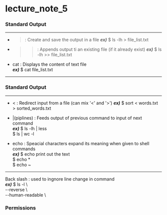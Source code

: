 # lecture_note_5


### Standard Output 
---
- > : Create and save the output in a file
***ex)*** $ ls -lh > file_list.txt    
            
          
- >> : Appends output ti an existing file (if it already exist) 
***ex)*** $ ls -lh >> file_list.txt  

- cat : Displays the content of text file  
***ex)*** $ cat file_list.txt  
---

### Standard Output
---
- < : Redirect input from a file (can mix '<' and '>') 
***ex)*** $ sort < words.txt > sorted_words.txt  
           
- |(piplines) : Feeds output of previous command to input of next command  
***ex)*** $ ls -lh | less  
$ ls | wc -l

- echo : Speacial characters expand its meaning when given to shell commands  
***ex)*** $ echo print out the text  
$ echo *  
$ echo ~  

---  

Back slash : used to ingnore line change in command  
***ex)*** $ ls -l \  
--reverse \  
--human-readable \  

### Permissions  






